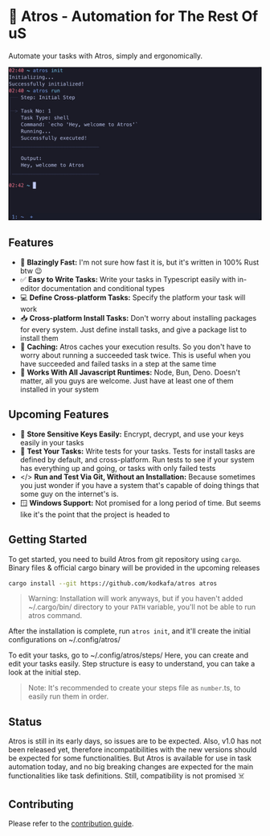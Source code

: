 # 🔧 Atros - Automation for The Rest Of uS

Automate your tasks with Atros, simply and ergonomically.

![hero](assets/hero-image.jpg)

## Features

- 🚀 **Blazingly Fast:** I'm not sure how fast it is, but it's written in 100% Rust btw 😉
- ✅ **Easy to Write Tasks:** Write your tasks in Typescript easily with in-editor documentation and conditional types
- 💻 **Define Cross-platform Tasks:** Specify the platform your task will work
- 📥 **Cross-platform Install Tasks:** Don't worry about installing packages for every system. Just define install tasks, and give a package list to install them
- 💾 **Caching:** Atros caches your execution results. So you don't have to worry about running a succeeded task twice. This is useful when you have succeeded and failed tasks in a step at the same time
- 🤝 **Works With All Javascript Runtimes:** Node, Bun, Deno. Doesn't matter, all you guys are welcome. Just have at least one of them installed in your system

## Upcoming Features

- 🔑 **Store Sensitive Keys Easily:** Encrypt, decrypt, and use your keys easily in your tasks
- 🧪 **Test Your Tasks:** Write tests for your tasks. Tests for install tasks are defined by default, and cross-platform. Run tests to see if your system has everything up and going, or tasks with only failed tests
- </> **Run and Test Via Git, Without an Installation:** Because sometimes you just wonder if you have a system that's capable of doing things that some guy on the internet's is.
- 🪟 **Windows Support:** Not promised for a long period of time. But seems like it's the point that the project is headed to

## Getting Started

To get started, you need to build Atros from git repository using `cargo`. Binary files & official cargo binary will be provided in the upcoming releases

```sh
cargo install --git https://github.com/kodkafa/atros atros
```

> Warning: Installation will work anyways, but if you haven't added ~/.cargo/bin/ directory to your `PATH` variable, you'll not be able to run atros command.

After the installation is complete, run `atros init`, and it'll create the initial configurations on ~/.config/atros/

To edit your tasks, go to ~/.config/atros/steps/ Here, you can create and edit your tasks easily. Step structure is easy to understand, you can take a look at the initial step.

> Note: It's recommended to create your steps file as `number`.ts, to easily run them in order.

## Status

Atros is still in its early days, so issues are to be expected. Also, v1.0 has not been released yet, therefore incompatibilities with the new versions should be expected for some functionalities. But Atros is available for use in task automation today, and no big breaking changes are expected for the main functionalities like task definitions. Still, compatibility is not promised ☠️

## Contributing

Please refer to the [contribution guide](/CONTRIBUTING.md).
